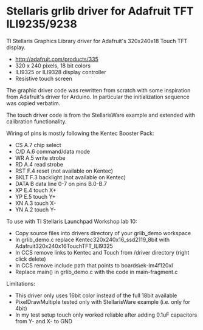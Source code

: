 Stellaris grlib driver for Adafruit TFT ILI9235/9238
====================================================

TI Stellaris Graphics Library driver for Adafruit's 320x240x18 Touch TFT display.

* http://adafruit.com/products/335
* 320 x 240 pixels, 18 bit colors
* ILI9325 or ILI9328 display controller
* Resistive touch screen

The graphic driver code was rewritten from scratch with some inspiration from
Adafruit's driver for Arduino. In particular the initialization sequence was
copied verbatim.

The touch driver code is from the StellarisWare example and extended with 
calibration functionality.

Wiring of pins is mostly following the Kentec Booster Pack:
* CS   A.7   chip select
* C/D  A.6   command/data mode
* WR   A.5   write strobe
* RD   A.4   read strobe
* RST  F.4   reset (not available on Kentec)
* BKLT F.3   backlight (not available on Kentec)
* DATA B     data line 0-7 on pins B.0-B.7
* XP   E.4   touch X+
* YP   E.5   touch Y+
* XN   A.3   touch X-
* YN   A.2   touch Y-

To use with TI Stellaris Launchpad Workshop lab 10:
* Copy source files into drivers directory of your grlib_demo workspace
* In grlib_demo.c replace Kentec320x240x16_ssd2119_8bit with
Adafruit320x240x16TouchTFT_ILI9325
* In CCS remove links to Kentec and Touch from /driver directory (right click
delete)
* In CCS remove include path that points to boards\ek-lm4f120xl
* Replace main() in grlib_demo.c with the code in main-fragment.c

Limitations:
* This driver only uses 16bit color instead of the full 18bit available
* PixelDrawMultiple tested only with StellarisWare example (i.e. only for 4bit)
* In my test setup touch only worked reliable after adding 0.1uF capacitors from
Y- and X- to GND

